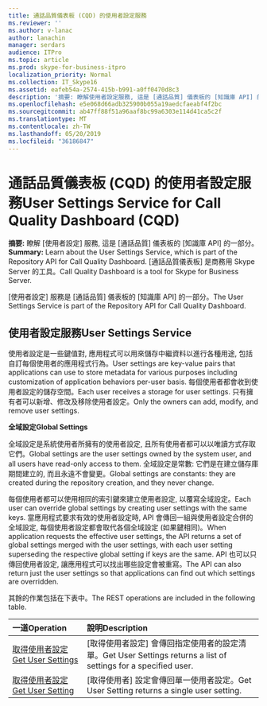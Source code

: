 ```yaml
---
title: 通話品質儀表板 (CQD) 的使用者設定服務
ms.reviewer: ''
ms.author: v-lanac
author: lanachin
manager: serdars
audience: ITPro
ms.topic: article
ms.prod: skype-for-business-itpro
localization_priority: Normal
ms.collection: IT_Skype16
ms.assetid: eafeb54a-2574-415b-b991-a0ff0470d8c3
description: '摘要: 瞭解使用者設定服務, 這是 [通話品質] 儀表板的 [知識庫 API] 的一部分。 [通話品質儀表板] 是商務用 Skype Server 的工具。'
ms.openlocfilehash: e5e068d66adb325900b055a19aedcfaeabf4f2bc
ms.sourcegitcommit: ab47ff88f51a96aaf8bc99a6303e114d41ca5c2f
ms.translationtype: MT
ms.contentlocale: zh-TW
ms.lasthandoff: 05/20/2019
ms.locfileid: "36186847"
---
```

# <a name="user-settings-service-for-call-quality-dashboard-cqd"></a><span data-ttu-id="b57ab-104">通話品質儀表板 (CQD) 的使用者設定服務</span><span class="sxs-lookup"><span data-stu-id="b57ab-104">User Settings Service for Call Quality Dashboard (CQD)</span></span>
 
<span data-ttu-id="b57ab-105">**摘要:** 瞭解 [使用者設定] 服務, 這是 [通話品質] 儀表板的 [知識庫 API] 的一部分。</span><span class="sxs-lookup"><span data-stu-id="b57ab-105">**Summary:** Learn about the User Settings Service, which is part of the Repository API for Call Quality Dashboard.</span></span> <span data-ttu-id="b57ab-106">[通話品質儀表板] 是商務用 Skype Server 的工具。</span><span class="sxs-lookup"><span data-stu-id="b57ab-106">Call Quality Dashboard is a tool for Skype for Business Server.</span></span>
  
<span data-ttu-id="b57ab-107">[使用者設定] 服務是 [通話品質] 儀表板的 [知識庫 API] 的一部分。</span><span class="sxs-lookup"><span data-stu-id="b57ab-107">The User Settings Service is part of the Repository API for Call Quality Dashboard.</span></span>
  
## <a name="user-settings-service"></a><span data-ttu-id="b57ab-108">使用者設定服務</span><span class="sxs-lookup"><span data-stu-id="b57ab-108">User Settings Service</span></span>

<span data-ttu-id="b57ab-109">使用者設定是一些鍵值對, 應用程式可以用來儲存中繼資料以進行各種用途, 包括自訂每個使用者的應用程式行為。</span><span class="sxs-lookup"><span data-stu-id="b57ab-109">User settings are key-value pairs that applications can use to store metadata for various purposes including customization of application behaviors per-user basis.</span></span> <span data-ttu-id="b57ab-110">每個使用者都會收到使用者設定的儲存空間。</span><span class="sxs-lookup"><span data-stu-id="b57ab-110">Each user receives a storage for user settings.</span></span> <span data-ttu-id="b57ab-111">只有擁有者可以新增、修改及移除使用者設定。</span><span class="sxs-lookup"><span data-stu-id="b57ab-111">Only the owners can add, modify, and remove user settings.</span></span>
  
 <span data-ttu-id="b57ab-112">**全域設定**</span><span class="sxs-lookup"><span data-stu-id="b57ab-112">**Global Settings**</span></span>
  
<span data-ttu-id="b57ab-113">全域設定是系統使用者所擁有的使用者設定, 且所有使用者都可以以唯讀方式存取它們。</span><span class="sxs-lookup"><span data-stu-id="b57ab-113">Global settings are the user settings owned by the system user, and all users have read-only access to them.</span></span> <span data-ttu-id="b57ab-114">全域設定是常數: 它們是在建立儲存庫期間建立的, 而且永遠不會變更。</span><span class="sxs-lookup"><span data-stu-id="b57ab-114">Global settings are constants: they are created during the repository creation, and they never change.</span></span>
  
<span data-ttu-id="b57ab-115">每個使用者都可以使用相同的索引鍵來建立使用者設定, 以覆寫全域設定。</span><span class="sxs-lookup"><span data-stu-id="b57ab-115">Each user can override global settings by creating user settings with the same keys.</span></span> <span data-ttu-id="b57ab-116">當應用程式要求有效的使用者設定時, API 會傳回一組與使用者設定合併的全域設定, 每個使用者設定都會取代各個全域設定 (如果鍵相同)。</span><span class="sxs-lookup"><span data-stu-id="b57ab-116">When application requests the effective user settings, the API returns a set of global settings merged with the user settings, with each user setting superseding the respective global setting if keys are the same.</span></span> <span data-ttu-id="b57ab-117">API 也可以只傳回使用者設定, 讓應用程式可以找出哪些設定會被重寫。</span><span class="sxs-lookup"><span data-stu-id="b57ab-117">The API can also return just the user settings so that applications can find out which settings are overridden.</span></span> 
  
<span data-ttu-id="b57ab-118">其餘的作業包括在下表中。</span><span class="sxs-lookup"><span data-stu-id="b57ab-118">The REST operations are included in the following table.</span></span>

|<span data-ttu-id="b57ab-119">**一道**</span><span class="sxs-lookup"><span data-stu-id="b57ab-119">**Operation**</span></span>|<span data-ttu-id="b57ab-120">**說明**</span><span class="sxs-lookup"><span data-stu-id="b57ab-120">**Description**</span></span>|
|:-----|:-----|
|[<span data-ttu-id="b57ab-121">取得使用者設定</span><span class="sxs-lookup"><span data-stu-id="b57ab-121">Get User Settings</span></span>](get-user-settings.md) <br/> |<span data-ttu-id="b57ab-122">[取得使用者設定] 會傳回指定使用者的設定清單。</span><span class="sxs-lookup"><span data-stu-id="b57ab-122">Get User Settings returns a list of settings for a specified user.</span></span>  <br/> |
|[<span data-ttu-id="b57ab-123">取得使用者設定</span><span class="sxs-lookup"><span data-stu-id="b57ab-123">Get User Setting</span></span>](get-user-setting.md) <br/> |<span data-ttu-id="b57ab-124">[取得使用者] 設定會傳回單一使用者設定。</span><span class="sxs-lookup"><span data-stu-id="b57ab-124">Get User Setting returns a single user setting.</span></span>  <br/> |
   

